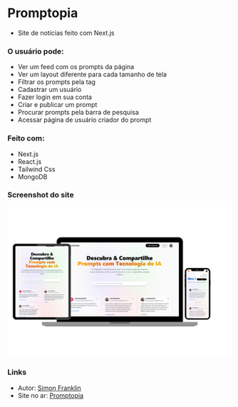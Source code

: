 # Promptopia
- Site de notícias feito com Next.js

### O usuário pode:

- Ver um feed com os prompts da página
- Ver um layout diferente para cada tamanho de tela
- Filtrar os prompts pela tag
- Cadastrar um usuário
- Fazer login em sua conta
- Criar e publicar um prompt
- Procurar prompts pela barra de pesquisa
- Acessar página de usuário criador do prompt

### Feito com:

- Next.js
- React.js
- Tailwind Css
- MongoDB

### Screenshot do site

![Screenshot](/public/assets/images/promptopia.png)

### Links

- Autor: [Simon Franklin](https://github.com/simonfranklin1)
- Site no ar: [Promptopia](https://promptopia-beta-cyan.vercel.app/)